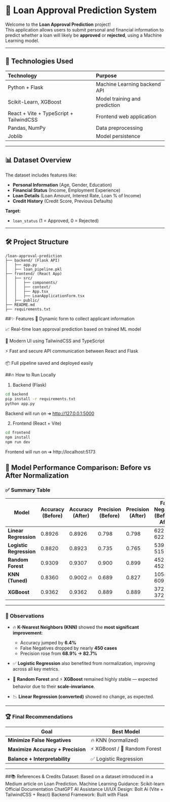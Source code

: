 # 🏦 Loan Approval Prediction System

Welcome to the **Loan Approval Prediction** project!  
This application allows users to submit personal and financial information to predict whether a loan will likely be **approved** or **rejected**, using a Machine Learning model.

---

## 🚀 Technologies Used

| Technology | Purpose |
|:--|:--|
| Python + Flask | Machine Learning backend API |
| Scikit-Learn, XGBoost | Model training and prediction |
| React + Vite + TypeScript + TailwindCSS | Frontend web application |
| Pandas, NumPy | Data preprocessing |
| Joblib | Model persistence |

---

## 📊 Dataset Overview

The dataset includes features like:
- **Personal Information** (Age, Gender, Education)
- **Financial Status** (Income, Employment Experience)
- **Loan Details** (Loan Amount, Interest Rate, Loan % of Income)
- **Credit History** (Credit Score, Previous Defaults)

**Target:**
- `loan_status` (1 = Approved, 0 = Rejected)

---

## 🛠️ Project Structure

```plaintext
/loan-approval-prediction
├── backend/ (Flask API)
│   ├── app.py
│   ├── loan_pipeline.pkl
├── frontend/ (React App)
│   ├── src/
│   │   ├── components/
│   │   ├── context/
│   │   ├── App.tsx
│   │   ├── LoanApplicationForm.tsx
│   ├── public/
├── README.md
├── requirements.txt
```
##✨ Features
📄 Dynamic form to collect applicant information

📈 Real-time loan approval prediction based on trained ML model

🎨 Modern UI using TailwindCSS and TypeScript

⚡ Fast and secure API communication between React and Flask

📦 Full pipeline saved and deployed easily

##🔥 How to Run Locally
1. Backend (Flask)
 ```bash
cd backend
pip install -r requirements.txt
python app.py
```
Backend will run on ➔ http://127.0.0.1:5000

2. Frontend (React + Vite)
```bash
cd frontend
npm install
npm run dev
```
Frontend will run on ➔ http://localhost:5173

## 🔁 Model Performance Comparison: Before vs After Normalization

### ✅ Summary Table

| Model                  | Accuracy (Before) | Accuracy (After) | Precision (Before) | Precision (After) | False Negatives (Before → After) |
|------------------------|------------------|------------------|---------------------|--------------------|-----------------------------------|
| **Linear Regression**  | 0.8926            | 0.8926           | 0.798               | 0.798              | 622 → 622                         |
| **Logistic Regression**| 0.8820            | 0.8923           | 0.735               | 0.765              | 539 → 515 ✅                       |
| **Random Forest**      | 0.9309            | 0.9307           | 0.900               | 0.899              | 452 → 452                         |
| **KNN (Tuned)**        | 0.8360            | 0.9002 🔥        | 0.689               | 0.827              | 1054 → 609 🔥                     |
| **XGBoost**            | 0.9362            | 0.9362           | 0.889               | 0.889              | 372 → 372                         |

---

### 🧠 Observations

- 🔥 **K-Nearest Neighbors (KNN)** showed the **most significant improvement**:
  - Accuracy jumped by **6.4%**
  - False Negatives dropped by nearly **450 cases**
  - Precision rose from **68.9% → 82.7%**

- ✅ **Logistic Regression** also benefited from normalization, improving across all key metrics.

- 🧱 **Random Forest** and ⚡ **XGBoost** remained highly stable — expected behavior due to their **scale-invariance**.

- 📉 **Linear Regression (converted)** showed no change, as expected.

---

### 🏆 Final Recommendations

| Goal                     | Best Model             |
|--------------------------|------------------------|
| **Minimize False Negatives** | 🔥 KNN (normalized)       |
| **Maximize Accuracy + Precision** | ⚡ XGBoost / 🌲 Random Forest |
| **Balance + Interpretability** | ✅ Logistic Regression    |

---
##📚 References & Credits
Dataset: Based on a dataset introduced in a Medium article on Loan Prediction.
Machine Learning Guidance:
Scikit-learn Official Documentation
ChatGPT AI Assistance
UI/UX Design: Bolt Ai (Vite + TailwindCSS + React)
Backend Framework: Built with Flask 
